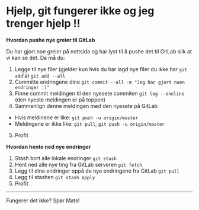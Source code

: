 # Hjelp, git fungerer ikke og jeg trenger hjelp !!

**Hvordan pushe nye greier til GitLab**

Du har gjort noe greier på nettsida og har lyst til å pushe det til GitLab slik
at vi kan se det. Da må du:

1. Legge til nye filer (gjelder kun hvis du har lagd nye filer du ikke har `git add`'a)
   `git add --all`
2. Committe endringene dine
   `git commit --all -m "Jeg har gjort noen endringer :)"`
3. Finne commit meldingen til den nyesete commiten
   `git log --oneline` (den nyeste meldingen er på toppen)
4. Sammenlign denne meldingen med den nyesete på GitLab
  - Hvis meldinene er like: `git push -u origin/master`
  - Meldingene er ikke like: `git pull`, `git push -u origin/master`
5. Profit

**Hvordan hente ned nye endringer**

1. Stash bort alle lokale endringer
   `git stash`
2. Hent ned alle nye ting fra GitLab serveren
   `git fetch`
3. Legg til dine endringer oppå de nye endringene fra GitLab
   `git pull`
4. Legg til stashen
   `git stash apply`
5. Profit

---

Fungerer det ikke? Spør Mats!
